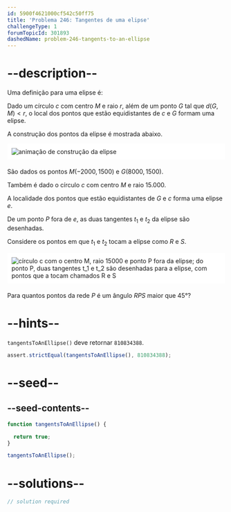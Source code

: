 ```yaml
---
id: 5900f4621000cf542c50ff75
title: 'Problema 246: Tangentes de uma elipse'
challengeType: 1
forumTopicId: 301893
dashedName: problem-246-tangents-to-an-ellipse
---
```


# --description--

Uma definição para uma elipse é:

Dado um círculo $c$ com centro $M$ e raio $r$, além de um ponto $G$ tal que $d(G, M) < r$, o local dos pontos que estão equidistantes de $c$ e $G$ formam uma elipse.

A construção dos pontos da elipse é mostrada abaixo.

<img alt="animação de construção da elipse" src="https://cdn.freecodecamp.org/curriculum/project-euler/tangents-to-an-ellipse-1.gif" style="background-color: white; padding: 10px; display: block; margin-right: auto; margin-left: auto; margin-bottom: 1.2rem;" />

São dados os pontos $M(-2000, 1500)$ e $G(8000, 1500)$.

Também é dado o círculo $c$ com centro $M$ e raio $15.000$.

A localidade dos pontos que estão equidistantes de $G$ e $c$ forma uma elipse $e$.

De um ponto $P$ fora de $e$, as duas tangentes $t_1$ e $t_2$ da elipse são desenhadas.

Considere os pontos em que $t_1$ e $t_2$ tocam a elipse como $R$ e $S$.

<img alt="círculo c com o centro M, raio 15000 e ponto P fora da elipse; do ponto P, duas tangentes t_1 e t_2 são desenhadas para a elipse, com pontos que a tocam chamados R e S" src="https://cdn.freecodecamp.org/curriculum/project-euler/tangents-to-an-ellipse-2.gif" style="background-color: white; padding: 10px; display: block; margin-right: auto; margin-left: auto; margin-bottom: 1.2rem;" />

Para quantos pontos da rede $P$ é um ângulo $RPS$ maior que 45°?

# --hints--

`tangentsToAnEllipse()` deve retornar `810834388`.

```js
assert.strictEqual(tangentsToAnEllipse(), 810834388);
```

# --seed--

## --seed-contents--

```js
function tangentsToAnEllipse() {

  return true;
}

tangentsToAnEllipse();
```

# --solutions--

```js
// solution required
```
